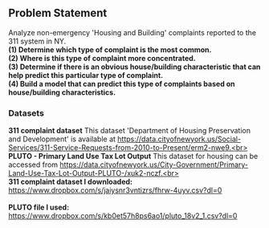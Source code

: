 ## Problem Statement

Analyze non-emergency 'Housing and Building' complaints reported to the 311 system in NY.<br>
__(1) Determine which type of complaint is the most common.<br>
(2) Where is this type of complaint more concentrated.<br>
(3) Determine if there is an obvious house/building characteristic that can help predict this particular type of complaint.<br>
(4) Build a model that can predict this type of complaints based on house/building characteristics.__

### Datasets

__311 complaint dataset__
This dataset 'Department of Housing Preservation and Development' is available at https://data.cityofnewyork.us/Social-Services/311-Service-Requests-from-2010-to-Present/erm2-nwe9.<br>
<br>
__PLUTO - Primary Land Use Tax Lot Output__
This dataset for housing can be accessed from https://data.cityofnewyork.us/City-Government/Primary-Land-Use-Tax-Lot-Output-PLUTO-/xuk2-nczf.<br>
<br>
__311 complaint dataset I downloaded:__<br>
https://www.dropbox.com/s/jaiysnr3vntizrs/fhrw-4uyv.csv?dl=0<br>
<br>
__PLUTO file I used:__<br>
https://www.dropbox.com/s/kb0et57h8ps6ao1/pluto_18v2_1.csv?dl=0<br>
